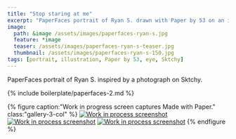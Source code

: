 ```yaml
---
title: "Stop staring at me"
excerpt: "PaperFaces portrait of Ryan S. drawn with Paper by 53 on an iPad."
image: 
  path: &image /assets/images/paperfaces-ryan-s.jpg 
  feature: *image
  teaser: /assets/images/paperfaces-ryan-s-teaser.jpg
  thumbnail: /assets/images/paperfaces-ryan-s-150.jpg
tags: [portrait, illustration, Paper by 53, eye, Sktchy]
---
```


PaperFaces portrait of Ryan S. inspired by a photograph on Sktchy.

{% include boilerplate/paperfaces-2.md %}

{% figure caption:"Work in progress screen captures Made with Paper." class:"gallery-3-col" %}
[![Work in process screenshot](/assets/images/paperfaces-ryan-s-process-1-600.jpg)](/assets/images/paperfaces-ryan-s-process-1-lg.jpg) [![Work in process screenshot](/assets/images/paperfaces-ryan-s-process-2-600.jpg)](/assets/images/paperfaces-ryan-s-process-2-lg.jpg) [![Work in process screenshot](/assets/images/paperfaces-ryan-s-process-3-600.jpg)](/assets/images/paperfaces-ryan-s-process-3-lg.jpg)
{% endfigure %}

